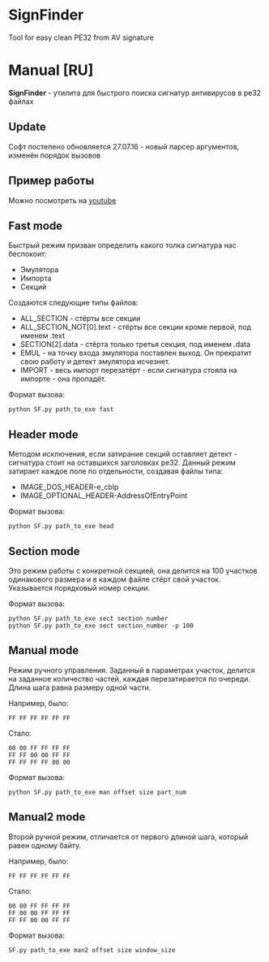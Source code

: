 # SignFinder
Tool for easy clean PE32 from AV signature 
 
# Manual [RU]
**SignFinder** - утилита для быстрого поиска сигнатур антивирусов в pe32 файлах

## Update
Софт постепено обновляется
27.07.16 - новый парсер аргументов, изменён порядок вызовов

## Пример работы
Можно посмотреть на [youtube](https://www.youtube.com/watch?v=5I6HMdZfoE8)

## Fast mode
Быстрый режим призван определить какого толка сигнатура нас беспокоит:
* Эмулятора
* Импорта
* Секций

Создаются следующие типы файлов:
* ALL_SECTION - стёрты все секции
* ALL_SECTION_NOT[0].text - стёрты все секции кроме первой, под именем .text
* SECTION[2].data - стёрта только третья секция, под именем .data
* EMUL - на точку входа эмулятора поставлен выход. Он прекратит свою работу и детект эмулятора исчезнет.
* IMPORT - весь импорт перезатёрт - если сигнатура стояла на импорте - она пропадёт.

Формат вызова:

	python SF.py path_to_exe fast

## Header mode
Методом исключения, если затирание секций оставляет детект - сигнатура стоит на оставшихся заголовках pe32. Данный режим затирает каждое поле по отдельности, создавая файлы типа:

* IMAGE_DOS_HEADER-e_cblp
* IMAGE_OPTIONAL_HEADER-AddressOfEntryPoint

Формат вызова:

	python SF.py path_to_exe head

## Section mode
Это режим работы с конкретной секцией, она делится на 100 участков одинакового размера и в каждом файле стёрт свой участок. Указывается порядковый номер секции.

Формат вызова:

	python SF.py path_to_exe sect section_number
	python SF.py path_to_exe sect section_number -p 100

## Manual mode
Режим ручного управления. Заданный в параметрах участок, делится на заданное количество частей, каждая перезатирается по очереди. Длина шага равна размеру одной части.

Например, было:

	FF FF FF FF FF FF 
Стало:

	00 00 FF FF FF FF 	
	FF FF 00 00 FF FF 	
	FF FF FF FF 00 00
	
Формат вызова:

	python SF.py path_to_exe man offset size part_num

## Manual2 mode
Второй ручной режим, отличается от первого длиной шага, который равен одному байту.

Например, было:

	FF FF FF FF FF FF 
Стало:

	00 00 FF FF FF FF 
	FF 00 00 FF FF FF 
	FF FF 00 00 FF FF 

Формат вызова:

	SF.py path_to_exe man2 offset size window_size

